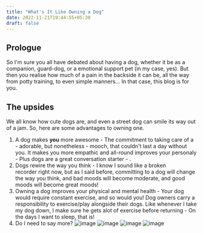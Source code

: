 ```yaml
---
title: "What's It Like Owning a Dog"
date: 2022-11-21T19:44:55+05:30
draft: false
---
```


## Prologue
So I'm sure you all have debated about having a dog, whether it be as a companion, guard-dog, or a emotional support pet (in my case, yes). But then you realise how much of a pain in the backside it can be, all the way from potty training, to even simple manners... In that case, this blog is for you.
## The upsides
We all know how cute dogs are, and even a street dog can smile its way out of a jam. So, here are some advantages to owning one.
1. A dog makes **you** more awesome - The commitment to taking care of a - adorable, but nonetheless - mooch, that couldn't last a day without you. It makes you more empathic and all-round improves your personaly - Plus dogs are a great conversation starter - .
1. Dogs rewire the way you think - I know I sound like a broken recorder right now, but as I said before, committing to a dog will change the way you think, and bad moods will become moderate, and good moods will become great moods!
1. Owning a dog improves your physical and mental health - Your dog would require constant exercise, and so would you! Dog owners carry a responsibility to exercise/play alongside their dogs. Like whenever I take my dog down, I make sure he gets alot of exercise before returning - On the days I want to sleep, that is!
1. Do I need to say more?
![image](/dog_(1).jpg) ![image](/dog_(2).jpg) ![image](/dog_(3).jpg) ![image](/dog_(4).jpg)

